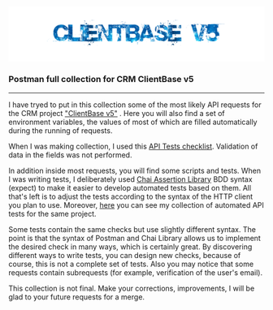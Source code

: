 [![Header](https://github.com/Sanzhanov/Postman-full-collection-for-CRM-ClientBase-v5/blob/main/assets/header.png)](https://clientbase.us/v5)

### Postman full collection for CRM ClientBase v5
---

I have tryed to put in this collection some of the most likely API requests for the CRM project <a rel="CRM" href="https://clientbase.us/v5">"ClientBase v5"</a> . Here you will also find a set of environment variables, the values ​​of most of which are filled automatically during the running of requests.

When I was making collection, I used this <a rel="checklist" href="https://github.com/Sanzhanov/API-Tests-Check-List">API Tests checklist</a>. Validation of data in the fields was not performed.

In addition inside most requests, you will find some scripts and tests. When I was writing tests, I deliberately used <a rel="Chai" href="https://www.chaijs.com/api/bdd/">Chai Assertion Library</a> BDD syntax (expect) to make it easier to develop automated tests based on them. All that's left is to adjust the tests according to the syntax of the HTTP client you plan to use. Moreover, <a rel="checklist" href="https://github.com/Sanzhanov/API-Automation-Tests-for-CRM-ClientBase-v5">here</a> you can see my collection of automated API tests for the same project.

Some tests contain the same checks but use slightly different syntax. The point is that the syntax of Postman and Chai Library allows us to implement the desired check in many ways, which is certainly great. By discovering different ways to write tests, you can design new checks, because of course, this is not a complete set of tests. Also you may notice that some requests contain subrequests (for example, verification of the user's email).

This collection is not final. Make your corrections, improvements, I will be glad to your future requests for a merge.